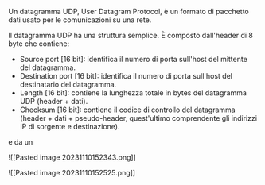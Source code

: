 Un datagramma UDP, User Datagram Protocol, è un formato di pacchetto dati usato per le comunicazioni su una rete.

Il datagramma UDP ha una struttura semplice. È composto dall'header di 8 byte che contiene:
- Source port \[16 bit]: identifica il numero di porta sull'host del mittente del datagramma.
- Destination port \[16 bit]: identifica il numero di porta sull'host del destinatario del datagramma.
- Length \[16 bit]: contiene la lunghezza totale in bytes del datagramma UDP (header + dati).
- Checksum \[16 bit]: contiene il codice di controllo del datagramma (header + dati + pseudo-header, quest'ultimo comprendente gli indirizzi IP di sorgente e destinazione). 

e da un

![[Pasted image 20231110152343.png]]



![[Pasted image 20231110152525.png]]